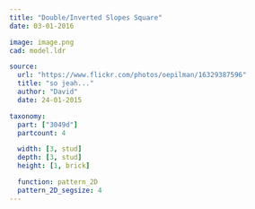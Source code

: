 ```yaml
---
title: "Double/Inverted Slopes Square"
date: 03-01-2016

image: image.png
cad: model.ldr

source:
  url: "https://www.flickr.com/photos/oepilman/16329387596"
  title: "so jeah..."
  author: "David"
  date: 24-01-2015

taxonomy:
  part: ["3049d"]
  partcount: 4

  width: [3, stud]
  depth: [3, stud]
  height: [1, brick]

  function: pattern_2D
  pattern_2D_segsize: 4
---
```

